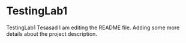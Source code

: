 # TestingLab1
TestingLab1
Tesasad
I am editing the README file. Adding some more details about the project description.
